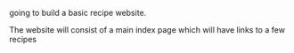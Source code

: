going to build a basic recipe website.

The website will consist of a main index page which will have links to a few recipes
